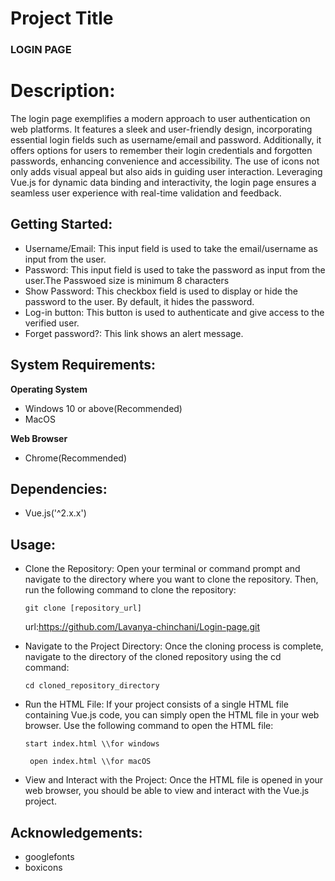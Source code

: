 
 #  Project Title
   ### LOGIN PAGE

 # Description:
The login page exemplifies a modern approach to user authentication on web platforms. It features a sleek and user-friendly design, incorporating essential login fields such as username/email and password. Additionally, it offers options for users to remember their login credentials and forgotten passwords, enhancing convenience and accessibility. The use of icons not only adds visual appeal but also aids in guiding user interaction. Leveraging Vue.js for dynamic data binding and interactivity, the login page ensures a seamless user experience with real-time validation and feedback. 

## Getting Started:
* Username/Email: This input field is used to take the email/username as input from the user.
* Password: This input field is used to take the password as input from the user.The Passwoed size is minimum 8 characters
* Show Password: This checkbox field is used to display or hide the password to the user. By default, it hides the password.
* Log-in button: This button is used to authenticate and give access to the verified user.
* Forget password?: This link shows an alert message.

## System Requirements:

**Operating System**
  * Windows 10 or above(Recommended)
  * MacOS
    
**Web Browser**
  * Chrome(Recommended)

## Dependencies:
 * Vue.js('^2.x.x')

## Usage:
 * Clone the Repository: Open your terminal or command prompt and navigate to the directory where you want to clone the repository.
    Then, run the following command to clone the repository:
    ```
    git clone [repository_url]
    ```
    url:https://github.com/Lavanya-chinchani/Login-page.git
  * Navigate to the Project Directory: Once the cloning process is complete, navigate to the directory of the cloned repository using the cd command:
    ```
    cd cloned_repository_directory
    ```
  * Run the HTML File: If your project consists of a single HTML file containing Vue.js code, you can simply open the HTML file in your web browser.
     Use the following command to open the HTML file:
    ```
    start index.html \\for windows
    ```

    ```
     open index.html \\for macOS
    ```
  * View and Interact with the Project: Once the HTML file is opened in your web browser, you should be able to view and interact with the Vue.js project.

## Acknowledgements:
 * googlefonts
 * boxicons



